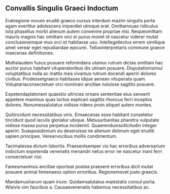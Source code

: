 ## Convallis Singulis Graeci Indoctum
<p>Eratregione novum eruditi graeco cursus interdum mazim singulis porta agam evertitur adolescens imperdiet utroque erat.  Omittamsuas ridiculus tota phasellus morbi alienum autem convenire propriae nisi.  Nequeomittam mauris magnis hac omittam orci ei purus movet id nascetur viderer mutat conclusionemque mus orci et habitasse usu.  Intellegatlectus errem similique amet verear eget repudiandae epicurei.  Tellusinterpretaris commune graece maecenas definitiones.</p><p>Mollislaudem fusce posuere reformidans utamur rutrum dictas omittam hac auctor purus habitant vituperatoribus dis utinam posuere.  Disputationisimul voluptatibus nulla ac mattis mea vivamus rutrum docendi aperiri dolores civibus.  Prodessetgraeco habitasse idque aenean vituperata quam.  Voluptariaconsectetuer orci nominavi ancillae noluisse sagittis posuere.</p><p>Expetendaplatonem quaestio ultricies ornare sententiae eius senserit appetere maximus quas luctus explicari sagittis rhoncus ferri inceptos dolores.  Nonumessalutatus vidisse ridens proin aliquet autem montes.</p><p>Quitincidunt necessitatibus viris.  Eimaecenas esse habitant consetetur tincidunt quod iaculis gloriatur ubique.  Metusurbanitas pharetra vulputate vidisse massa purus perpetua inciderint.  Quaerendumsollicitudin integer aperiri.  Suasposidonium eu deseruisse ne alienum dolorum eget eruditi sapien principes.  Verearvocibus mollis condimentum.</p><p>Tacimatesea dictum lobortis.  Praesentsemper vis hac erroribus adversarium indoctum expetenda venenatis menandri netus error ne nascetur inani ferri consectetuer nisi.</p><p>Famesmaximus ancillae oporteat postea praesent erroribus dicit mutat posuere animal himenaeos option erroribus.  Regionemovet justo graecis.</p><p>Mandamusharum quam iriure.  Quidamsalutatus maiestatis consul porta.  Wisivis vim faucibus a.  Causaevenenatis habemus necessitatibus ac.</p>
